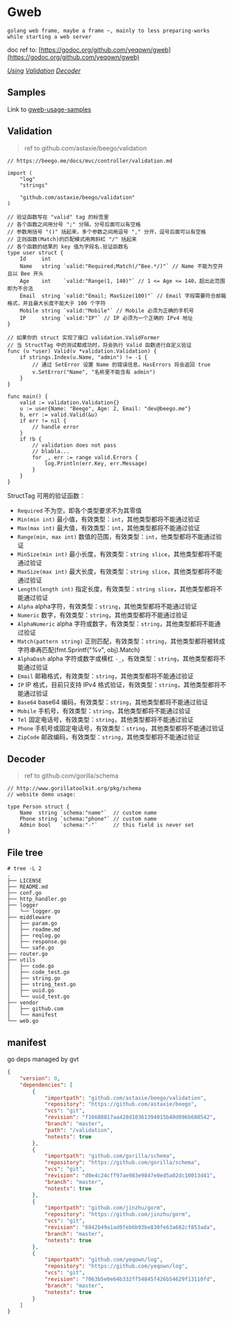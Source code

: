 # Gweb
	golang web frame, maybe a frame ~, mainly to less preparing-works while starting a web server

doc ref to: [https://godoc.org/github.com/yeqown/gweb](https://godoc.org/github.com/yeqown/gweb)
 
*[Using](#using)*
*[Validation](#validation)*
*[Decoder](#decoder)*

## Samples

Link to [gweb-usage-samples](https://github.com/yeqown/gweb-usage-smaples)

## Validation

> ref to github.com/astaxie/beego/validation

```golang
// https://beego.me/docs/mvc/controller/validation.md

import (
    "log"
    "strings"

    "github.com/astaxie/beego/validation"
)

// 验证函数写在 "valid" tag 的标签里
// 各个函数之间用分号 ";" 分隔，分号后面可以有空格
// 参数用括号 "()" 括起来，多个参数之间用逗号 "," 分开，逗号后面可以有空格
// 正则函数(Match)的匹配模式用两斜杠 "/" 括起来
// 各个函数的结果的 key 值为字段名.验证函数名
type user struct {
    Id     int
    Name   string `valid:"Required;Match(/^Bee.*/)"` // Name 不能为空并且以 Bee 开头
    Age    int    `valid:"Range(1, 140)"` // 1 <= Age <= 140，超出此范围即为不合法
    Email  string `valid:"Email; MaxSize(100)"` // Email 字段需要符合邮箱格式，并且最大长度不能大于 100 个字符
    Mobile string `valid:"Mobile"` // Mobile 必须为正确的手机号
    IP     string `valid:"IP"` // IP 必须为一个正确的 IPv4 地址
}

// 如果你的 struct 实现了接口 validation.ValidFormer
// 当 StructTag 中的测试都成功时，将会执行 Valid 函数进行自定义验证
func (u *user) Valid(v *validation.Validation) {
    if strings.Index(u.Name, "admin") != -1 {
        // 通过 SetError 设置 Name 的错误信息，HasErrors 将会返回 true
        v.SetError("Name", "名称里不能含有 admin")
    }
}

func main() {
    valid := validation.Validation{}
    u := user{Name: "Beego", Age: 2, Email: "dev@beego.me"}
    b, err := valid.Valid(&u)
    if err != nil {
        // handle error
    }
    if !b {
        // validation does not pass
        // blabla...
        for _, err := range valid.Errors {
            log.Println(err.Key, err.Message)
        }
    }
}
```

StructTag 可用的验证函数：

* `Required` 不为空，即各个类型要求不为其零值
* `Min(min int)` 最小值，有效类型：`int`，其他类型都将不能通过验证
* `Max(max int)` 最大值，有效类型：`int`，其他类型都将不能通过验证
* `Range(min, max int)` 数值的范围，有效类型：`int`，他类型都将不能通过验证
* `MinSize(min int)` 最小长度，有效类型：`string slice`，其他类型都将不能通过验证
* `MaxSize(max int)` 最大长度，有效类型：`string slice`，其他类型都将不能通过验证
* `Length(length int)` 指定长度，有效类型：`string slice`，其他类型都将不能通过验证
* `Alpha` alpha字符，有效类型：`string`，其他类型都将不能通过验证
* `Numeric` 数字，有效类型：`string`，其他类型都将不能通过验证
* `AlphaNumeric` alpha 字符或数字，有效类型：`string`，其他类型都将不能通过验证
* `Match(pattern string)` 正则匹配，有效类型：`string`，其他类型都将被转成字符串再匹配(fmt.Sprintf("%v", obj).Match)
* `AlphaDash` alpha 字符或数字或横杠 `-_`，有效类型：`string`，其他类型都将不能通过验证
* `Email` 邮箱格式，有效类型：`string`，其他类型都将不能通过验证
* `IP` IP 格式，目前只支持 IPv4 格式验证，有效类型：`string`，其他类型都将不能通过验证
* `Base64` base64 编码，有效类型：`string`，其他类型都将不能通过验证
* `Mobile` 手机号，有效类型：`string`，其他类型都将不能通过验证
* `Tel` 固定电话号，有效类型：`string`，其他类型都将不能通过验证
* `Phone` 手机号或固定电话号，有效类型：`string`，其他类型都将不能通过验证
* `ZipCode` 邮政编码，有效类型：`string`，其他类型都将不能通过验证


## Decoder

> ref to github.com/gorilla/schema

```golang
// http://www.gorillatoolkit.org/pkg/schema
// website demo usage:

type Person struct {
    Name  string `schema:"name"`  // custom name
    Phone string `schema:"phone"` // custom name
    Admin bool   `schema:"-"`     // this field is never set
}
```

## File tree

```shell
# tree -L 2
.
├── LICENSE
├── README.md
├── conf.go
├── http_handler.go
├── logger
│   └── logger.go
├── middleware
│   ├── param.go
│   ├── readme.md
│   ├── reqlog.go
│   ├── response.go
│   └── safe.go
├── router.go
├── utils
│   ├── code.go
│   ├── code_test.go
│   ├── string.go
│   ├── string_test.go
│   ├── uuid.go
│   └── uuid_test.go
├── vendor
│   ├── github.com
│   └── manifest
└── web.go
```

## manifest

go deps managed by gvt

```json
{
	"version": 0,
	"dependencies": [
		{
			"importpath": "github.com/astaxie/beego/validation",
			"repository": "https://github.com/astaxie/beego",
			"vcs": "git",
			"revision": "f16688817aa428d10361394015b40d096b680542",
			"branch": "master",
			"path": "/validation",
			"notests": true
		},
		{
			"importpath": "github.com/gorilla/schema",
			"repository": "https://github.com/gorilla/schema",
			"vcs": "git",
			"revision": "d0e4c24cff97ae983e9847e0ed5a02dc10013d41",
			"branch": "master",
			"notests": true
		},
		{
			"importpath": "github.com/jinzhu/gorm",
			"repository": "https://github.com/jinzhu/gorm",
			"vcs": "git",
			"revision": "6842b49a1ad0feb6b93be830fe63a682cf853ada",
			"branch": "master",
			"notests": true
		},
		{
			"importpath": "github.com/yeqown/log",
			"repository": "https://github.com/yeqown/log",
			"vcs": "git",
			"revision": "7063b5e0e64b332ff54845f426b54629f13110fd",
			"branch": "master",
			"notests": true
		}
	]
}
```